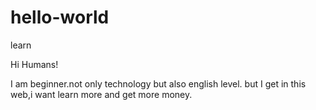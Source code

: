 # hello-world
learn

Hi Humans!

I am beginner.not only technology but also english level.
but I get in this web,i want learn more and get more money.

